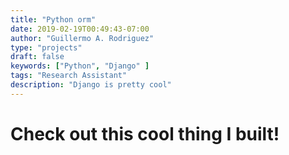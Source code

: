 ```yaml
---
title: "Python orm"
date: 2019-02-19T00:49:43-07:00
author: "Guillermo A. Rodriguez"
type: "projects"
draft: false
keywords: ["Python", "Django" ]
tags: "Research Assistant"
description: "Django is pretty cool"
---
```


# Check out this cool thing I built!
